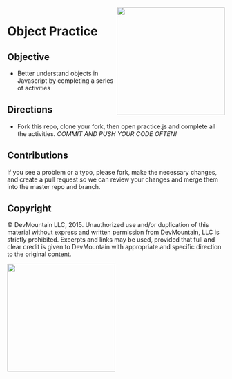 <img src="https://devmounta.in/img/logowhiteblue.png" width="250" align="right">

Object Practice
===============

## Objective
- Better understand objects in Javascript by completing a series of activities

## Directions
- Fork this repo, clone your fork, then open practice.js and complete all the activities.
*COMMIT AND PUSH YOUR CODE OFTEN!*

## Contributions
If you see a problem or a typo, please fork, make the necessary changes, and create a pull request so we can review your changes and merge them into the master repo and branch.

## Copyright

© DevMountain LLC, 2015. Unauthorized use and/or duplication of this material without express and written permission from DevMountain, LLC is strictly prohibited. Excerpts and links may be used, provided that full and clear credit is given to DevMountain with appropriate and specific direction to the original content.

<img src="https://devmounta.in/img/logowhiteblue.png" width="250">
